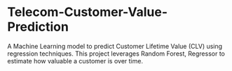 # Telecom-Customer-Value-Prediction
A Machine Learning model to predict Customer Lifetime Value (CLV) using regression techniques. This project leverages Random Forest, Regressor to estimate how valuable a customer is over time.
